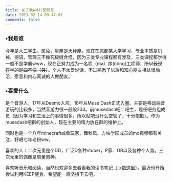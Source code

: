 ```yaml
---
title: 关于我▪冰柠配绿茶
date: 2021-02-14 09:47:01
comments: false
---
```


### ▪我是谁

今年是大三学生，属兔，星座是天秤座。现在在魔都某大学学习，专业本质是机械、德语、管理三不像究极缝合怪，因为三类专业课程都有涉及，三类课程都学得一般不是学霸www，现在正努力成为一名程（ma）序(nong)工程师，~~所以我现在学的是四不像（笑）~~。个人不太爱说话，不过熟悉了以后和知心朋友相处很融洽，愿意和内心真诚的人做朋友。

### ▪喜爱什么

是个音游人，17年从Deemo入坑，18年从Muse Dash正式入圈。主要是移动端音游玩的比较多，当然音游力很一般般233。前musedash吧二吧主，现任吧务组成员（因为学习和生活上的事情很多，所以贴吧没什么空管了，十分抱歉）。作为musedash吧群的创始人，现在主要的精力放在群的维护上。

同时也是一个八年minecraft咸鱼玩家，舞秋风、方块学园成员的mc视频都有关注，籽岷七年老粉ww。

喜欢的人：二次元里是个DD，广泛D各种vtuber，P家、OR以及各种个人势。三次元里的偶像是周董男神。

喜欢听音乐和阅读，当然也欢迎多去看看我的读书笔记[（→戳这里）](/categories/阅读有感/)，最近也开始尝试利用KEEP健身，希望能一直坚持下去吧。
